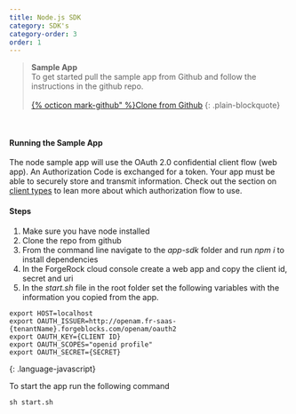 ```yaml
---
title: Node.js SDK
category: SDK's
category-order: 3
order: 1
---
```



> **Sample App** <br>
> To get started pull the sample app from Github and follow the instructions in the github repo. <br><br>
> <a href="https://github.com/ForgeCloud/app-sdk" class="btn btn-secondary">{% octicon mark-github" %}Clone from Github</a>
{: .plain-blockquote}

<br/>

#### Running the Sample App  
The node sample app will use the OAuth 2.0 confidential client flow (web app). An Authorization Code is exchanged for a token. Your app must be able to securely store and transmit information. Check out the section on [client types](#) to lean more about which authorization flow to use.

#### Steps

1. Make sure you have node installed
1. Clone the repo from github
1. From the command line navigate to the *app-sdk* folder and run *npm i* to install dependencies
1. In the ForgeRock cloud console create a web app and copy the client id, secret and uri
1. In the *start.sh* file in the root folder set the following variables with the information you copied from the app.

```
export HOST=localhost
export OAUTH_ISSUER=http://openam.fr-saas-{tenantName}.forgeblocks.com/openam/oauth2
export OAUTH_KEY={CLIENT ID}
export OAUTH_SCOPES="openid profile"
export OAUTH_SECRET={SECRET}
```
{: .language-javascript}

To start the app run the following command

```
sh start.sh
```

<br><br><br><br>
